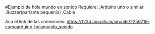 #Ejemplo de hola mundo en sonido
Requiere:
 .Arduino uno o similar
 .Buzzer(parlante pequenio)
 .Cable
 
 Aca el link de las conexiones: https://123d.circuits.io/circuits/2256716-cursoarduino-holamundo_sonido
